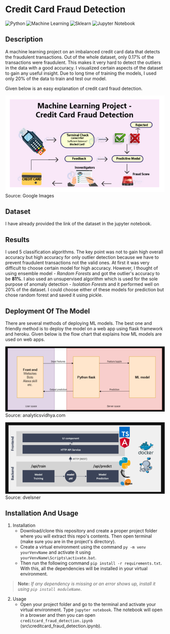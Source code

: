 # Credit Card Fraud Detection
  ![Python](https://img.shields.io/badge/-Python-black?style=flat&logo=python)
  ![Machine Learning](https://img.shields.io/badge/-Machine%20Learning-566be8?style=flat)
  ![Sklearn](https://img.shields.io/badge/-Sklearn-1fb30e?style=flat)
  ![Jupyter Notebook](https://img.shields.io/badge/-Jupyter%20Notebook-black?style=flat&logo=jupyter)

## Description
A machine learning project on an imbalanced credit card data that detects the fraudulent transactions. Out of the whole dataset, only 0.17% of the transactions
were fraudulent. This makes it very hard to detect the outliers in the data with a good accuracy. I visualized certain aspects of the dataset to gain any useful insight. Due to long time of training the models, I used only 20% of the data to train and test our model.

Given below is an easy explanation of credit card fraud detection.

![](images/flowchart.png)  
Source: Google Images

## Dataset
I have already provided the link of the dataset in the jupyter notebook.

## Results
I used 5 classification algorithms. The key point was not to gain high overall accuracy but high accuracy for only outlier detection because we have to prevent fraudulent transactions not the valid ones. At first it was very difficult to choose certain model for high accuracy. However, I thought of using ensemble model - *Random Forests* and got the outlier's accuracy to be **81%**. I also used an unsupervised algorithm which is used for the sole purpose of anomaly detection - *Isolation Forests* and it performed well on 20% of the dataset. I could choose either of these models for prediction but chose random forest and saved it using pickle.

## Deployment Of The Model
There are several methods of deploying ML models. The best one and friendly method is to deploy the model on a web app using flask framework and heroku. Given below is the flow chart that explains how ML models are used on web apps.

![](images/deployment.png)
Source: analyticsvidhya.com

![](images/deploymentdocker.png)
Source: dvelsner

## Installation And Usage
1. Installation
   - Download/clone this repository and create a proper project folder where you will extract this repo's contents. Then open terminal (make sure you are in the project's directory).
   - Create a virtual environment using the command ````py -m venv yourVenvName```` and activate it using ````yourVenvName\Scripts\activate.bat````.
   - Then run the following command ````pip install -r requirements.txt````. With this, all the dependencies will be installed in your virtual environment. 
> **Note:** *If any dependency is missing or an error shows up, install it using ````pip install moduleName````*.

2. Usage
   - Open your project folder and go to the terminal and activate your virtual environment. Type ````jupyter notebook````. The notebook will open in a browser and then you can open ````creditcard_fraud_detection.ipynb````    (src\creditcard_fraud_detection.ipynb).
